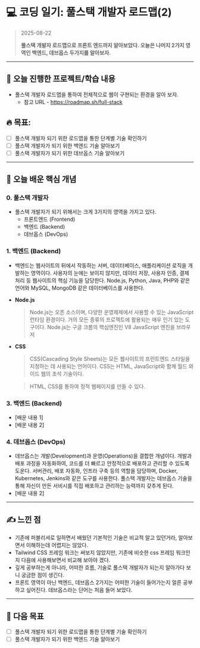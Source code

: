 # 💻 코딩 일기: 풀스택 개발자 로드맵(2)
> 2025-08-22
>
> **풀스택 개발자 로드맵으로 프론트 엔드까지 알아보았다.
> 오늘은 나머지 2가지 영역인 백엔드, 데브옵스 두가지를 알아보자.**
---

## 🚀 오늘 진행한 프로젝트/학습 내용
- 풀스택 개발자 로드맵을 통하여 전체적으로 웹이 구현되는 환경을 알아 보자.
  - 참고 URL - https://roadmap.sh/full-stack
  
## 🔥 목표:  
  - [ ] 풀스택 개발자 되기 위한 로드맵을 통한 단계별 기술 확인하기
  - [ ] 풀스택 개발자가 되기 위한 백엔드 기술 알아보기
  - [ ] 풀스택 개발자가 되기 위한 데브옵스 기술 알아보기

---

## 📝 오늘 배운 핵심 개념

### 0. 풀스택 개발자
- 풀스택 개발자가 되기 위해서는 크게 3가지의 영역을 가지고 있다.
  - 프론트엔드 (Frontend)
  - 백엔드 (Backend)
  - 데브옵스 (DevOps)

### 1. 백엔드 (Backend)
- 백엔드는 웹사이트의 뒤에서 작동하는 서버, 데이터베이스, 애플리케이션 로직을 개발하는 영역이다. 사용자의 눈에는 보이지 않지만, 데이터 저장, 사용자 인증, 결제 처리 등 웹사이트의 핵심 기능을 담당한다. Node.js, Python, Java, PHP와 같은 언어와 MySQL, MongoDB 같은 데이터베이스를 사용한다.
- **Node.js**
  > Node.js는 오픈 소스이며, 다양한 운영체제에서 사용할 수 있는 JavaScript 런타임 환경이다. 거의 모든 종류의 프로젝트에 활용되는 매우 인기 있는 도구이다.
  > Node.js는 구글 크롬의 핵심엔진인 V8 JavaScript 엔진을 브라우저
- **CSS**
  > CSS(Cascading Style Sheets)는 모든 웹사이트의 프런트엔드 스타일을 지정하는 데 사용되는 언어이다. CSS는 HTML, JavaScript와 함께 월드 와이드 웹의 초석 기술이다.  
  
  > HTML, CSS를 통하여 정적 웹페이지를 만들 수 있다.
  > 

### 3. 백엔드 (Backend)
- [배운 내용 1]
- [배운 내용 2]


### 4. 데브옵스 (DevOps)
- 데브옵스는 개발(Development)과 운영(Operations)을 결합한 개념이다. 개발과 배포 과정을 자동화하여, 코드를 더 빠르고 안정적으로 배포하고 관리할 수 있도록 도운다. 서버관리, 배포 자동화, 인프라 구축 등의 역할을 담당하며, Docker, Kubernetes, Jenkins와 같은 도구를 사용한다. 풀스택 개발자는 데브옵스 기술을 통해 자신이 만든 서비시를 직접 배포하고 관리하는 능력까지 갖추게 된다.
- [배운 내용 2]

---

## ✍️ 느낀 점
- 기존에 퍼블리셔로 일하면서 배웠던 기본적인 기술은 비교적 알고 있던거라, 알아보면서 이해하는데 어렵지는 않았다.
- Tailwind CSS 프레임 워크는 써보지 않았지만, 기존에 비슷한 css 프레임 워크인지 다음에 사용해보면서 비교해 보아야 겠다.
- 깊게 공부하는게 아니라, 어떠한 흐름, 기술로 풀스택 개발자가 되는지 알아가다 보니 궁금한 점이 생긴다.
- 프론트 영역이 아닌 백엔드, 데브옵스 2가지는 어떠한 기술이 들어가는지 얼른 공부하고 싶어진다.  데브옵스라는 단어는 처음 들어 보았다.

---

## 🎯 다음 목표
  - [ ] 풀스택 개발자 되기 위한 로드맵을 통한 단계별 기술 확인하기
  - [ ] 풀스택 개발자가 되기 위한 백엔드 기술 알아보기
